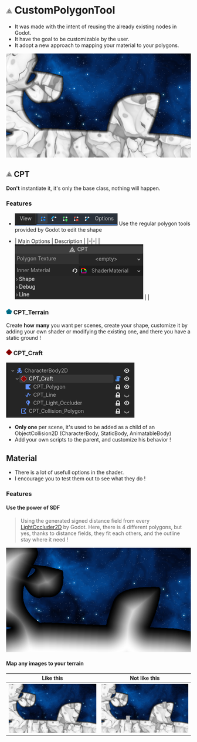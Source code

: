 # ![](addons/custom_polygon_tool/icons/cpt_icon.png) CustomPolygonTool
- It was made with the intent of reusing the already existing nodes in Godot.
- It have the goal to be customizable by the user.
- It adopt a new approach to mapping your material to your polygons.

![](git_images/scene_examples/demo_01.png)

## ![](addons/custom_polygon_tool/icons/cpt_icon.png) CPT
**Don't** instantiate it, it's only the base class, nothing will happen.
### Features
- ![](git_images/cpt_examples/modify.png) Use the regular polygon tools provided by Godot to edit the shape

- | Main Options | Description |
|-|-|
| ![](git_images/cpt_examples/cpt_options_00.png) |   |

### ![](addons/custom_polygon_tool/icons/cpt_terrain_icon.png) CPT_Terrain
Create **how many** you want per scenes, create your shape, customize it by adding your own shader or modifying the existing one, and there you have a static ground !

### ![](addons/custom_polygon_tool/icons/cpt_craft_icon.png) CPT_Craft
![](git_images/cpt_examples/cpt_craft_setup.png)
- **Only one** per scene, it's used to be added as a child of an ObjectCollision2D (CharacterBody, StaticBody, AnimatableBody)
- Add your own scripts to the parent, and customize his behavior !

## Material

- There is a lot of usefull options in the shader.
- I encourage you to test them out to see what they do !

### Features

#### Use the power of SDF
> Using the generated signed distance field from every [LightOccluder2D](https://docs.godotengine.org/en/stable/classes/class_lightoccluder2d.html#lightoccluder2d) by Godot.
Here, there is 4 different polygons, but yes, thanks to distance fields, they fit each others, and the outline stay where it need !

![](git_images/mat_examples/use_sdf.png)

#### Map any images to your terrain
| Like this | Not like this |
|-|-|
| ![](git_images/scene_examples/demo_02.png) | ![](git_images/scene_examples/demo_03.png)



